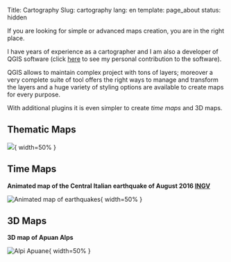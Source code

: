 Title: Cartography
Slug: cartography
lang: en
template: page_about
status: hidden

If you are looking for simple or advanced maps creation, you are in the right place.

I have years of experience as a cartographer and I am also a developer of QGIS software (click [here](https://github.com/qgis/QGIS/commits?author=ghtmtt) to see my personal contribution to the software).

QGIS allows to maintain complex project with tons of layers; moreover a very complete suite of tool offers the right ways to manage and transform the layers and a huge variety of styling options are available to create maps for every purpose.

With additional plugins it is even simpler to create *time maps* and 3D maps.

## Thematic Maps

![](/extras/ita_geo.png){ width=50% }

## Time Maps

**Animated map of the Central Italian earthquake of August 2016 [INGV](http://cnt.rm.ingv.it/)**

![Animated map of earthquakes](/extras/earthquakes_ita.gif){ width=50% }

## 3D Maps

**3D map of Apuan Alps**

![Alpi Apuane](/extras/3dgif.gif){ width=50% }
